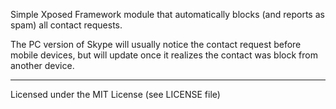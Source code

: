 Simple Xposed Framework module that automatically blocks (and reports as spam) all contact requests.

The PC version of Skype will usually notice the contact request before mobile devices, but will update 
once it realizes the contact was block from another device. 

___

Licensed under the MIT License (see LICENSE file)